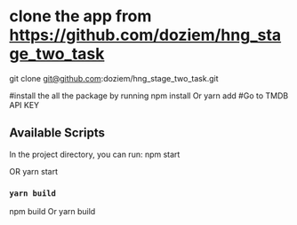 # clone the app from https://github.com/doziem/hng_stage_two_task
git clone git@github.com:doziem/hng_stage_two_task.git

#install the all the package by running 
npm install
   Or
yarn add
#Go to TMDB API KEY
## Available Scripts
In the project directory, you can run:
npm start

OR
yarn start

### `yarn build`
npm build
Or
yarn build


